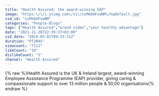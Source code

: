 ```yaml
---
title: "Health Assured: the award-winning EAP"
image: "https:\/\/i.ytimg.com\/vi\/szMkDmFxwNM\/hqdefault.jpg"
vid_id: "szMkDmFxwNM"
categories: "People-Blogs"
tags: ["Health Assured","brand video","your healthy advantage"]
date: "2021-11-26T22:39:37+03:00"
vid_date: "2019-05-01T09:33:31Z"
duration: "PT2M4S"
viewcount: "7112"
likeCount: "10"
dislikeCount: "1"
channel: "Health Assured"
---
```

{% raw %}Health Assured is the UK &amp; Ireland largest, award-winning Employee Assistance Programme (EAP) provider, giving caring &amp; compassionate support to over 13 million people &amp; 50,00 organisations{% endraw %}

